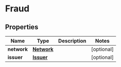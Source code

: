 
# Fraud

## Properties
Name | Type | Description | Notes
------------ | ------------- | ------------- | -------------
**network** | [**Network**](Network.md) |  |  [optional]
**issuer** | [**Issuer**](Issuer.md) |  |  [optional]



